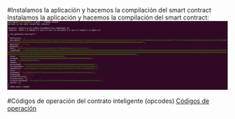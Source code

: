
#Instalamos la aplicación y hacemos la compilación del smart contract
Instalamos la aplicación y hacemos la compilación del smart contract: 
![alt text](https://github.com/PedroCCBlck/Dise-o-y-desarrollo/blob/master/PEC1/Ejercicio%202/block%200%20rinkeby.png "Instalación y compilación")

#Códigos de operación del contrato inteligente (opcodes)
[Códigos de operación](https://github.com/PedroCCBlck/Dise-o-y-desarrollo/blob/master/PEC1/Ejercicio%203/Cod_operaci%C3%B3n)


